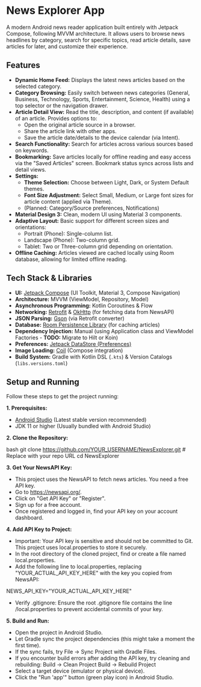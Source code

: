 # News Explorer App

A modern Android news reader application built entirely with Jetpack Compose, following MVVM architecture. It allows users to browse news headlines by category, search for specific topics, read article details, save articles for later, and customize their experience.

## Features

*   **Dynamic Home Feed:** Displays the latest news articles based on the selected category.
*   **Category Browsing:** Easily switch between news categories (General, Business, Technology, Sports, Entertainment, Science, Health) using a top selector or the navigation drawer.
*   **Article Detail View:** Read the title, description, and content (if available) of an article. Provides options to:
    *   Open the original article source in a browser.
    *   Share the article link with other apps.
    *   Save the article date/details to the device calendar (via Intent).
*   **Search Functionality:** Search for articles across various sources based on keywords.
*   **Bookmarking:** Save articles locally for offline reading and easy access via the "Saved Articles" screen. Bookmark status syncs across lists and detail views.
*   **Settings:**
    *   **Theme Selection:** Choose between Light, Dark, or System Default themes.
    *   **Font Size Adjustment:** Select Small, Medium, or Large font sizes for article content (applied via Theme).
    *   (Planned: Category/Source preferences, Notifications)
*   **Material Design 3:** Clean, modern UI using Material 3 components.
*   **Adaptive Layout:** Basic support for different screen sizes and orientations:
    *   Portrait (Phone): Single-column list.
    *   Landscape (Phone): Two-column grid.
    *   Tablet: Two or Three-column grid depending on orientation.
*   **Offline Caching:** Articles viewed are cached locally using Room database, allowing for limited offline reading.

## Tech Stack & Libraries

*   **UI:** [Jetpack Compose](https://developer.android.com/jetpack/compose) (UI Toolkit, Material 3, Compose Navigation)
*   **Architecture:** MVVM (ViewModel, Repository, Model)
*   **Asynchronous Programming:** Kotlin Coroutines & Flow
*   **Networking:** [Retrofit](https://square.github.io/retrofit/) & [OkHttp](https://square.github.io/okhttp/) (for fetching data from NewsAPI)
*   **JSON Parsing:** [Gson](https://github.com/google/gson) (via Retrofit converter)
*   **Database:** [Room Persistence Library](https://developer.android.com/training/data-storage/room) (for caching articles)
*   **Dependency Injection:** Manual (using Application class and ViewModel Factories - **TODO:** Migrate to Hilt or Koin)
*   **Preferences:** [Jetpack DataStore (Preferences)](https://developer.android.com/topic/libraries/architecture/datastore)
*   **Image Loading:** [Coil](https://coil-kt.github.io/coil/) (Compose integration)
*   **Build System:** Gradle with Kotlin DSL (`.kts`) & Version Catalogs (`libs.versions.toml`)

## Setup and Running

Follow these steps to get the project running:

**1. Prerequisites:**

*   [Android Studio](https://developer.android.com/studio) (Latest stable version recommended)
*   JDK 11 or higher (Usually bundled with Android Studio)

**2. Clone the Repository:**

bash
git clone https://github.com/YOUR_USERNAME/NewsExplorer.git # Replace with your repo URL
cd NewsExplorer

**3. Get Your NewsAPI Key:**
* This project uses the NewsAPI to fetch news articles. You need a free API key.
* Go to https://newsapi.org/.
* Click on "Get API Key" or "Register".
* Sign up for a free account.
* Once registered and logged in, find your API key on your account dashboard.

**4. Add API Key to Project:**
* Important: Your API key is sensitive and should not be committed to Git. This project uses local.properties to store it securely.
* In the root directory of the cloned project, find or create a file named local.properties.
* Add the following line to local.properties, replacing "YOUR_ACTUAL_API_KEY_HERE" with the key you copied from NewsAPI:

NEWS_API_KEY="YOUR_ACTUAL_API_KEY_HERE"

* Verify .gitignore: Ensure the root .gitignore file contains the line /local.properties to prevent accidental commits of your key.

**5. Build and Run:**
* Open the project in Android Studio.
* Let Gradle sync the project dependencies (this might take a moment the first time).
* If the sync fails, try File -> Sync Project with Gradle Files.
* If you encounter build errors after adding the API key, try cleaning and rebuilding:
        Build -> Clean Project
        Build -> Rebuild Project
* Select a target device (emulator or physical device).
* Click the "Run 'app'" button (green play icon) in Android Studio.
